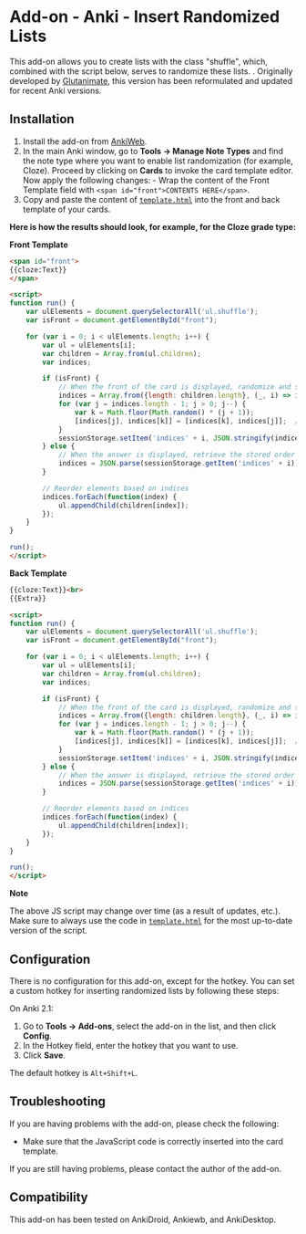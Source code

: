 # Add-on - Anki - Insert Randomized Lists
This add-on allows you to create lists with the class "shuffle", which, combined with the script below, serves to randomize these lists.  . Originally developed by [Glutanimate](https://github.com/glutanimate/anki-addons-misc/tree/master/src/editor_random_list), this version has been reformulated and updated for recent Anki versions.

## Installation  
1. Install the add-on from [AnkiWeb](https://ankiweb.net/shared/info/xxxxxx).
2. In the main Anki window, go to **Tools → Manage Note Types** and find the note type where you want to enable list randomization (for example, Cloze). Proceed by clicking on **Cards** to invoke the card template editor.  Now apply the following changes:  - Wrap the content of the Front Template field with `<span id="front">CONTENTS HERE</span>`.
3. Copy and paste the content of [`template.html`](https://github.com/huandney/Anki-Insert-Randomized-Lists/blob/main/template.html) into the front and back template of your cards.

   
**Here is how the results should look, for example, for the Cloze grade type:**

**Front Template**

```html
<span id="front">
{{cloze:Text}}
</span>

<script>
function run() {
    var ulElements = document.querySelectorAll('ul.shuffle');
    var isFront = document.getElementById("front");

    for (var i = 0; i < ulElements.length; i++) {
        var ul = ulElements[i];
        var children = Array.from(ul.children);
        var indices;

        if (isFront) {
            // When the front of the card is displayed, randomize and store the order
            indices = Array.from({length: children.length}, (_, i) => i);
            for (var j = indices.length - 1; j > 0; j--) {
                var k = Math.floor(Math.random() * (j + 1));
                [indices[j], indices[k]] = [indices[k], indices[j]];  // Swap elements
            }
            sessionStorage.setItem('indices' + i, JSON.stringify(indices));
        } else {
            // When the answer is displayed, retrieve the stored order
            indices = JSON.parse(sessionStorage.getItem('indices' + i));
        }

        // Reorder elements based on indices
        indices.forEach(function(index) {
            ul.appendChild(children[index]);
        });
    }
}

run();
</script>

```

**Back Template**

```html
{{cloze:Text}}<br>
{{Extra}}

<script>
function run() {
    var ulElements = document.querySelectorAll('ul.shuffle');
    var isFront = document.getElementById("front");

    for (var i = 0; i < ulElements.length; i++) {
        var ul = ulElements[i];
        var children = Array.from(ul.children);
        var indices;

        if (isFront) {
            // When the front of the card is displayed, randomize and store the order
            indices = Array.from({length: children.length}, (_, i) => i);
            for (var j = indices.length - 1; j > 0; j--) {
                var k = Math.floor(Math.random() * (j + 1));
                [indices[j], indices[k]] = [indices[k], indices[j]];  // Swap elements
            }
            sessionStorage.setItem('indices' + i, JSON.stringify(indices));
        } else {
            // When the answer is displayed, retrieve the stored order
            indices = JSON.parse(sessionStorage.getItem('indices' + i));
        }

        // Reorder elements based on indices
        indices.forEach(function(index) {
            ul.appendChild(children[index]);
        });
    }
}

run();
</script>
```

**Note**

The above JS script may change over time (as a result of updates, etc.). Make sure to always use the code in [`template.html`](https://github.com/huandney/Anki-Insert-Randomized-Lists/blob/main/template.html) for the most up-to-date version of the script.

## Configuration

There is no configuration for this add-on, except for the hotkey. You can set a custom hotkey for inserting randomized lists by following these steps:

On Anki 2.1:

1. Go to **Tools → Add-ons**, select the add-on in the list, and then click **Config**.
2. In the Hotkey field, enter the hotkey that you want to use.
3. Click **Save**.

The default hotkey is `Alt+Shift+L`.

## Troubleshooting

If you are having problems with the add-on, please check the following:

* Make sure that the JavaScript code is correctly inserted into the card template.

If you are still having problems, please contact the author of the add-on.

## Compatibility

This add-on has been tested on AnkiDroid, Ankiewb, and AnkiDesktop.
